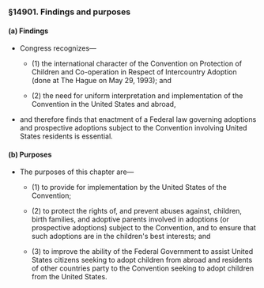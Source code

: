 ### §14901. Findings and purposes
#### (a) Findings
* Congress recognizes—

  * (1) the international character of the Convention on Protection of Children and Co-operation in Respect of Intercountry Adoption (done at The Hague on May 29, 1993); and

  * (2) the need for uniform interpretation and implementation of the Convention in the United States and abroad,


* and therefore finds that enactment of a Federal law governing adoptions and prospective adoptions subject to the Convention involving United States residents is essential.

#### (b) Purposes
* The purposes of this chapter are—

  * (1) to provide for implementation by the United States of the Convention;

  * (2) to protect the rights of, and prevent abuses against, children, birth families, and adoptive parents involved in adoptions (or prospective adoptions) subject to the Convention, and to ensure that such adoptions are in the children's best interests; and

  * (3) to improve the ability of the Federal Government to assist United States citizens seeking to adopt children from abroad and residents of other countries party to the Convention seeking to adopt children from the United States.